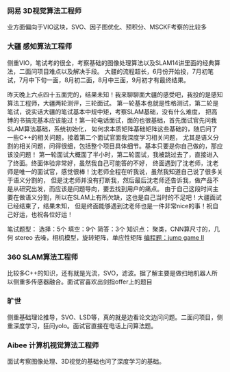 ### 网易 3D视觉算法工程师
业方面偏向于VIO这块，SVO、因子图优化、预积分、MSCKF考察的比较多
### 大疆 感知算法工程师
侧重VIO，笔试考的很全，考察基础的图像处理算法以及SLAM14讲里面的经典算法，二面问项目难点以及解决手段。
大疆的流程超长，6月份开始投，7月初笔试，7月中下旬一面，8月初二面，8月中三面，9月初才有最终结果。

昨天晚上六点四十五面完的，结果未知！我来聊聊面大疆的感受吧，我投的是感知算法工程师，大疆两轮测评，三轮面试。
第一轮基本也就是性格测试，第二轮是笔试，说实话大疆的笔试基本中规中矩，考察SLAM基础，没有什么难度，
把高博的书搞完基本应该能过！第一轮电话面试，面的也很基础，首先面试官先问我SLAM算法基础，系统初始化，
如何求本质矩阵基础矩阵这些基础的，随后问了一些C++的相关问题，接着第二个面试官面我深度学习相关问题，
尤其是语义分割的相关问题，问得很细，包括整个项目具体细节。基本只要是你自己做的，那应该没问题！
第一轮面试大概面了半小时，第二轮面试，我被跳过去了，直接进入了终面。终面体验非常好，虽然我自己可能答的不好，
终面遇到了沈老师，沈老师是唯一的面试官，感觉很棒！沈老师全程在听我说，虽然我知道自己说了很多关于语义分割的，
但是沈老师并没有打断我，然后最后沈老师还告诉我，做产品不是从研究出发，而应该是问题导向，要去找到用户的痛点。
由于自己这段时间主要在做语义分割，所以在SLAM上有所欠缺，这也是自己当时的不足吧！大疆面试已经结束了，结果未知，
但是终面能够遇到沈老师也是一件非常nice的事！祝自己好运，也祝各位好运！

笔试题型：
选择：5个
填空：9个
简答：3个
知识点：
聚类，CNN算尺寸的，几何 stereo 去噪，相机模型，旋转矩阵，单应性矩阵
[编程题：jump game II](https://www.cnblogs.com/grandyang/p/4373533.html)

### 360 SLAM算法工程师
比较多C++的知识，还有就是光流，SVO，滤波。据了解主要是做扫地机器人所以侧重多传感器融合。面试官喜欢出剑指offer上的题目
### 旷世
侧重基础理论推导，SVO、LSD等，真的就是边看论文边问问题。二面问项目，侧重深度学习，狂问yolo。面试官直接在电话上问算法题。
### Aibee 计算机视觉算法工程师
面试考察图像处理、3D视觉的基础也问了深度学习的基础。

